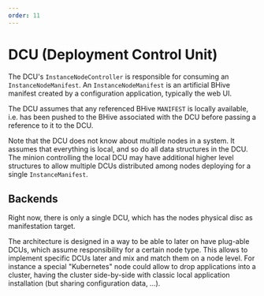 ```yaml
---
order: 11
---
```

# DCU (Deployment Control Unit)

The DCU's `InstanceNodeController` is responsible for consuming an `InstanceNodeManifest`. An `InstanceNodeManifest` is an artificial BHive manifest created by a configuration application, typically the web UI.

The DCU assumes that any referenced BHive `MANIFEST` is locally available, i.e. has been pushed to the BHive associated with the DCU before passing a reference to it to the DCU.

Note that the DCU does not know about multiple nodes in a system. It assumes that everything is local, and so do all data structures in the DCU. The minion controlling the local DCU may have additional higher level structures to allow multiple DCUs distributed among nodes deploying for a single `InstanceManifest`.

## Backends

Right now, there is only a single DCU, which has the nodes physical disc as manifestation target.

The architecture is designed in a way to be able to later on have plug-able DCUs, which assume responsibility for a certain node type. This allows to implement specific DCUs later and mix and match them on a node level. For instance a special "Kubernetes" node could allow to drop applications into a cluster, having the cluster side-by-side with classic local application installation (but sharing configuration data, ...).